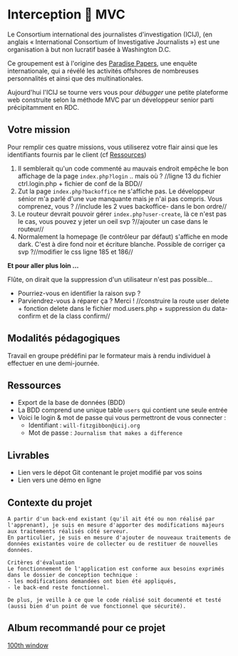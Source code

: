 # Interception 🐹 MVC

Le Consortium international des journalistes d'investigation (ICIJ), (en anglais « International Consortium of Investigative Journalists ») est une organisation à but non lucratif basée à Washington D.C.

Ce groupement est à l'origine des [Paradise Papers](https://fr.wikipedia.org/wiki/Paradise_Papers), une enquête internationale, qui a révélé les activités offshores de nombreuses personnalités et ainsi que des multinationales.

Aujourd'hui l'ICIJ se tourne vers vous pour *débugger* une petite plateforme web construite selon la méthode MVC par un développeur senior parti précipitamment en RDC.

## Votre mission

Pour remplir ces quatre missions, vous utiliserez votre flair ainsi que les identifiants fournis par le client (cf [Ressources](#ressources))
1. Il semblerait qu'un code commenté au mauvais endroit empêche le bon affichage de la page `index.php?login` .. mais où ? //ligne 13 du fichier ctrl.login.php + fichier de conf de la BDD//
2. Zut la page `index.php?backoffice` ne s'affiche pas. Le développeur sénior m'a parlé d'une vue manquante mais je n'ai pas compris. Vous comprenez, vous ? //include les 2 vues backoffice- dans le bon ordre//
3. Le routeur devrait pouvoir gérer `index.php?user-create`, là ce n'est pas le cas, vous pouvez y jeter un oeil svp ?//ajouter un case dans le routeur//
4. Normalement la homepage (le contrôleur par défaut) s'affiche en mode dark. C'est à dire fond noir et écriture blanche. Possible de corriger ça svp ?//modifier le css ligne 185 et 186//

**Et pour aller plus loin ...**

Flûte, on dirait que la suppression d'un utilisateur n'est pas possible...
- Pourriez-vous en identifier la raison svp ?
- Parviendrez-vous à réparer ça ? Merci !
//construire la route user delete + fonction delete dans le fichier mod.users.php + suppression du data-confirm et de la class confirm//

## Modalités pédagogiques

Travail en groupe prédéfini par le formateur mais à rendu individuel à effectuer en une demi-journée.

## Ressources

- Export de la base de données (BDD)
- La BDD comprend une unique table `users` qui contient une seule entrée
- Voici le login & mot de passe qui vous permettront de vous connecter :
  - Identifiant : `will-fitzgibbon@icij.org`
  - Mot de passe : `Journalism that makes a difference`

## Livrables

- Lien vers le dépot Git contenant le projet modifié par vos soins
- Lien vers une démo en ligne

## Contexte du projet

```
A partir d'un back-end existant (qu'il ait été ou non réalisé par l'apprenant), je suis en mesure d'apporter des modifications majeurs aux traitements réalisés côté serveur.
En particulier, je suis en mesure d'ajouter de nouveaux traitements de données existantes voire de collecter ou de restituer de nouvelles données.

Critères d'évaluation
Le fonctionnement de l'application est conforme aux besoins exprimés dans le dossier de conception technique :
- les modifications demandées ont bien été appliqués,
- le back-end reste fonctionnel.

De plus, je veille à ce que le code réalisé soit documenté et testé (aussi bien d'un point de vue fonctionnel que sécurité).
```

## Album recommandé pour ce projet
[100th window](https://www.youtube.com/watch?v=FYVBx_1sgYY&list=OLAK5uy_n4MOZ1jMRSOCzcS1O7n1WpXgyTejYVB9E&index=1)